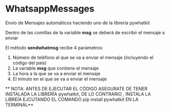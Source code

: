 # WhatsappMessages
Envío de Mensajes automáticos haciendo uno de la librería pywhatkit

Dentro de las comillas de la variable **msg** se deberá de escribir el mensaje a enviar 

El método **sendwhatmsg** recibe 4 parámetros: 

1. Número de teléfono al que se va a enviar el mensaje (incluyendo el código del país)
2. La variable **msg** que contiene el mensaje 
3. La hora a la que se va a enviar el mensaje 
4. El minuto en el que se va a enviar el mensaje 

** NOTA: ANTES DE EJECUTAR EL CÓDIGO ASEGURATE DE TENER INSTALADA LA LIBRERÍA pywhatkit, DE LO CONTRARIO , INSTALA LA LIBREÍA EJCUTANDO EL COMANDO pip install pywhatkit EN LA TERMINAL**
